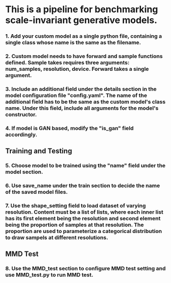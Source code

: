 # This is a pipeline for benchmarking scale-invariant generative models.
### 1. Add your custom model as a single python file, containing a single class whose name is the same as the filename.
### 2. Custom model needs to have forward and sample functions defined. Sample takes requires three arguments: num_samples, resolution, device. Forward takes a single argument.
### 3. Include an additional field under the details section in the model configuration file "config.yaml". The name of the additional field has to be the same as the custom model's class name. Under this field, include all arguments for the model's constructor.
### 4. If model is GAN based, modify the "is_gan" field accordingly.
## Training and Testing
### 5. Choose model to be trained using the "name" field under the model section.
### 6. Use save_name under the train section to decide the name of the saved model files.
### 7. Use the shape_setting field to load dataset of varying resolution. Content must be a list of lists, where each inner list has its first element being the resolution and second element being the proportion of samples at that resolution. The proportion are used to parameterize a categorical distribution to draw sampels at different resolutions.
## MMD Test
### 8. Use the MMD_test section to configure MMD test setting and use MMD_test.py to run MMD test.